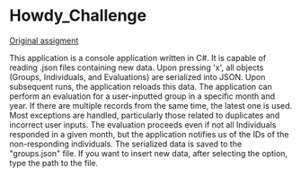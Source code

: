 # Howdy_Challenge

[Original assigment]([https://www.google.com](https://github.com/WorklifeBarometer/HowdyChallenge)https://github.com/WorklifeBarometer/HowdyChallenge)

This application is a console application written in C#. It is capable of reading .json files containing new data. Upon pressing 'x', all objects (Groups, Individuals, and Evaluations) are serialized into JSON. Upon subsequent runs, the application reloads this data. The application can perform an evaluation for a user-inputted group in a specific month and year. If there are multiple records from the same time, the latest one is used. Most exceptions are handled, particularly those related to duplicates and incorrect user inputs. The evaluation proceeds even if not all Individuals responded in a given month, but the application notifies us of the IDs of the non-responding individuals. The serialized data is saved to the "groups.json" file. If you want to insert new data, after selecting the option, type the path to the file.
